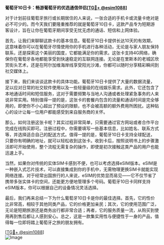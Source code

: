 **葡萄牙10日卡：畅游葡萄牙的优选通信伴侣[[TG💪+ @esim1088](https://t.me/s/esim1088)]**

对于计划前往葡萄牙旅行或长期居住的人来说，一张合适的手机卡或流量卡绝对是必不可少的。而今天我们要隆重推荐的就是葡萄牙10日卡，这款产品专为短期游客设计，旨在让你在葡萄牙期间享受无忧无虑的通话、短信和上网体验。

首先，让我们来聊聊这款卡的基本信息。葡萄牙10日卡提供长达10天的有效期，这意味着你可以在葡萄牙尽情使用你的手机进行各种活动，无论是与家人朋友保持联系，还是探索这个美丽的国度，它都能满足你的需求。这张卡支持4G网络，确保你在葡萄牙各地都能享受到快速稳定的互联网连接。无论是在里斯本的老城区欣赏街头艺术，还是在阿尔加维海岸线享受阳光沙滩，你都可以随时分享精彩瞬间到社交媒体上。

接下来，我们来谈谈这款卡的具体功能。葡萄牙10日卡提供了大量的数据流量，足以应对日常的社交软件使用以及一些轻量级的在线娱乐需求。此外，它还包含了本地通话时间和短信服务，这对于需要频繁与当地人沟通或者处理紧急事务的人来说非常实用。特别值得一提的是，这张卡的套餐内包含的流量和通话时间是完全够用的，即使你不小心超出了预设的限额，也不会被高额的额外费用所困扰。这种贴心的设计让每一位用户都能感受到来自服务商的关怀。

那么，如何注册这张卡呢？其实过程非常简单，只需要通过官方网站或者合作平台完成在线购买即可。注册过程中，你需要填写一些基本信息，比如姓名、联系方式等，并选择适合自己的配送方式。值得一提的是，葡萄牙10日卡支持全球配送，只要你有明确的地址，就可以轻松收到这张卡。收到卡后，按照说明书上的步骤激活即可开始使用，整个流程无需复杂的操作，即使是初次接触这类产品的用户也能迅速上手。

当然，如果你对传统的实体SIM卡感到不便，也可以考虑选择eSIM版本。eSIM是一种嵌入式芯片技术，可以直接集成到你的手机中，无需物理更换SIM卡就能实现网络连接。对于经常出国旅行的人来说，eSIM的优势显而易见——它不仅节省了携带多张实体卡的空间，还能更方便地管理多个号码。葡萄牙10日卡同样支持eSIM版本，你可以根据自己的设备情况灵活选择。

最后，我们再来总结一下为什么葡萄牙10日卡是你的最佳选择。首先，它的性价比非常高，相较于其他同类产品，它的价格更加亲民；其次，它的使用范围广泛，无论是短期旅游还是商务出行都非常合适；再者，它的服务质量一流，从购买到使用再到售后都让人感到安心。总之，这是一款集实用性与便捷性于一身的产品，值得每一位即将踏上葡萄牙之旅的朋友拥有。

[[TG💪+ @esim1088](https://t.me/s/esim1088)]  
![Image](https://i.postimg.cc/4NQfJmqS/Snipaste-2025-05-13-00-14-12.png)